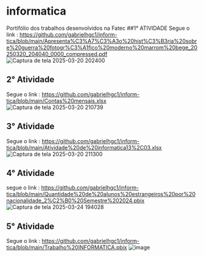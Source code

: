 # informatica
Portifólio  dos trabalhos desenvolvidos na Fatec 
##1° ATIVIDADE
Segue o link : https://github.com/gabrielhgc1/inform-tica/blob/main/Apresenta%C3%A7%C3%A3o%20hist%C3%B3ria%20sobre%20guerra%20fotogr%C3%A1fico%20moderno%20marrom%20bege_20250320_204040_0000_compressed.pdf
![Captura de tela 2025-03-20 202400](https://github.com/user-attachments/assets/301b7640-b38c-45d3-8726-83b045f16d24)
## 2° Atividade 
Segue o link : https://github.com/gabrielhgc1/inform-tica/blob/main/Contas%20mensais.xlsx 
![Captura de tela 2025-03-20 210739](https://github.com/user-attachments/assets/64b9ac5a-7bf5-4d56-b20a-cc500275e69f)
## 3° Atividade 
Segue o link : https://github.com/gabrielhgc1/inform-tica/blob/main/Atividade%20de%20informatica13%2C03.xlsx
![Captura de tela 2025-03-20 211300](https://github.com/user-attachments/assets/0d532bd1-ee8b-447d-bbe3-8332c6782665)
## 4° Atividade
segue o link : https://github.com/gabrielhgc1/inform-tica/blob/main/Quantidade%20de%20alunos%20estrangeiros%20por%20nacionalidade_2%C2%B0%20Semestre%202024.pbix
![Captura de tela 2025-03-24 194028](https://github.com/user-attachments/assets/af44b38f-e66f-44c6-8a5e-d8cda7ff21d3)
## 5° Atividade
Segue o link : https://github.com/gabrielhgc1/inform-tica/blob/main/Trabalho%20INFORMATICA.pbix
![image](https://github.com/user-attachments/assets/ea1aae87-5095-4882-9cd1-e549093ce5f0)


